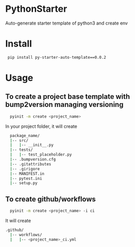 # PythonStarter
 Auto-generate starter template of python3 and create env

# Install
```bash
 pip install py-starter-auto-template==0.0.2
```

# Usage
## To create a project base template with bump2version managing versioning
```bash
  pyinit -m create <project_name> 
```
In your project folder, it will create 
```bash
  package_name/
  |-- src/
  |   |-- __init__.py
  |-- tests/
  |   |-- test_placeholder.py
  |-- .bumpversion.cfg
  |-- .gitattributes
  |-- .girigore
  |-- MANIFEST.in
  |-- pytest.ini
  |-- setup.py
```

## To create github/workflows
```bash
  pyinit -m create <project_name> -i ci 
```

It will create
```bash
.github/
  |-- workflows/
  |   |-- <project_name>_ci.yml

```




